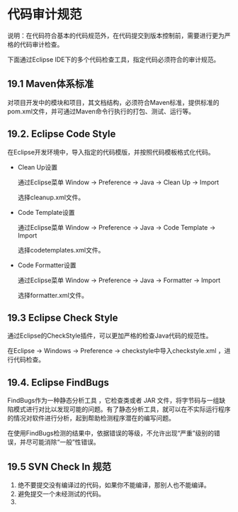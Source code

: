 # 代码审计规范

说明：在代码符合基本的代码规范外，在代码提交到版本控制前，需要进行更为严格的代码审计检查。

下面通过Eclipse IDE下的多个代码检查工具，指定代码必须符合的审计规范。

## 19.1 Maven体系标准

对项目开发中的模块和项目，其文档结构，必须符合Maven标准，提供标准的pom.xml文件，并可通过Maven命令行执行的打包、测试、运行等。

## 19.2. Eclipse Code Style

在Eclipse开发环境中，导入指定的代码模版，并按照代码模板格式化代码。

* Clean Up设置

    通过Eclipse菜单 Window -> Preference -> Java -> Clean Up -> Import
    
    选择cleanup.xml文件。
    
* Code Template设置

    通过Eclipse菜单 Window -> Preference -> Java -> Code Template -> Import
    
    选择codetemplates.xml文件。
    
* Code Formatter设置

    通过Eclipse菜单 Window -> Preference -> Java -> Formatter -> Import

    选择formatter.xml文件。
    
## 19.3 Eclipse Check Style

通过Eclipse的CheckStyle插件，可以更加严格的检查Java代码的规范性。

在Eclipse -> Windows -> Preference -> checkstyle中导入checkstyle.xml ，进行代码检查。

## 19.4. Eclipse FindBugs

FindBugs作为一种静态分析工具 ，它检查类或者 JAR 文件，将字节码与一组缺陷模式进行对比以发现可能的问题。有了静态分析工具，就可以在不实际运行程序的情况对软件进行分析，起到帮助检测程序潜在的编写问题。

在使用FindBugs检测的结果中，依据错误的等级，不允许出现“严重”级别的错误，并尽可能消除“一般”性错误。

## 19.5 SVN Check In 规范

1. 绝不要提交没有编译过的代码，如果你不能编译，那别人也不能编译。
2. 避免提交一个未经测试的代码。
3. 